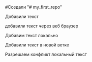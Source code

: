#Создали "# my_first_repo" 

Добавили текст


добавили текст через веб браузер

Добавим текст локально

Добавили текст в новой ветке 

Разрешаем конфликт локальный текст
